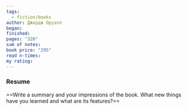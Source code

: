 ```yaml
---
tags:
  - fiction/books
author: Джордж Оруэлл
began: 
finished: 
pages: "320"
sum of notes: 
book price: "295"
read n-times: 
my rating:
---
```

### Resume
==Write a summary and your impressions of the book. What new things have you learned and what are its features?==
